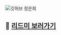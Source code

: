 ![깃허브 정은희](https://user-images.githubusercontent.com/61109660/160550497-87bb4738-70da-4287-8196-edd5adbe186b.png)

## 💜 [리드미 보러가기](https://github.com/30th-THE-SOPT-iOS-Part/JungEunHee/tree/main/Seminar)
